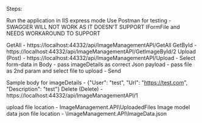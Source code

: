 Steps:

Run the application in IIS express mode
Use Postman for testing - SWAGGER WILL NOT WORK AS IT DOESN'T SUPPORT IFormFile and NEEDS WORKAROUND TO SUPPORT

GetAll - https://localhost:44332/api/ImageManagementAPI/GetAll
GetById - https://localhost:44332/api/ImageManagementAPI/GetImageById/2
Upload (Post) - https://localhost:44332/api/ImageManagementAPI/Upload
	- Select form-data in Body
	- pass imageDetails as correct Json payload
	- pass file as 2nd param and select file to upload
	- Send
	
Sample body for imageDetails - {"User": "test", "Url": "https://test.com", "Description": "test"}
Delete (Delete) - https://localhost:44332/api/ImageManagementAPI/1

upload file location - ImageManagement.API\UploadedFiles
Image model data json file location - \ImageManagement.API\ImageData.json
